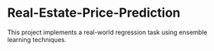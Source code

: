 # Real-Estate-Price-Prediction
This project implements a real-world regression task using ensemble learning techniques.

